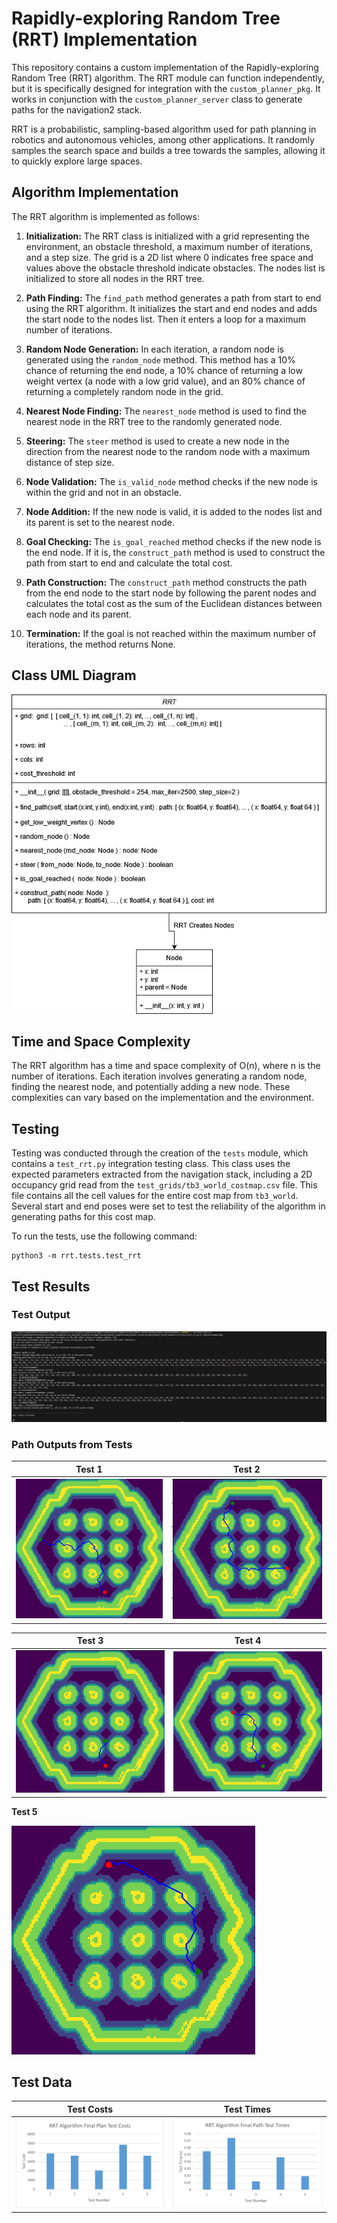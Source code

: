 # Rapidly-exploring Random Tree (RRT) Implementation

This repository contains a custom implementation of the Rapidly-exploring Random Tree (RRT) algorithm. The RRT module can function independently, but it is specifically designed for integration with the `custom_planner_pkg`. It works in conjunction with the `custom_planner_server` class to generate paths for the navigation2 stack.

RRT is a probabilistic, sampling-based algorithm used for path planning in robotics and autonomous vehicles, among other applications. It randomly samples the search space and builds a tree towards the samples, allowing it to quickly explore large spaces.

## Algorithm Implementation

The RRT algorithm is implemented as follows:

1. **Initialization:** The RRT class is initialized with a grid representing the environment, an obstacle threshold, a maximum number of iterations, and a step size. The grid is a 2D list where 0 indicates free space and values above the obstacle threshold indicate obstacles. The nodes list is initialized to store all nodes in the RRT tree.

2. **Path Finding:** The `find_path` method generates a path from start to end using the RRT algorithm. It initializes the start and end nodes and adds the start node to the nodes list. Then it enters a loop for a maximum number of iterations.

3. **Random Node Generation:** In each iteration, a random node is generated using the `random_node` method. This method has a 10% chance of returning the end node, a 10% chance of returning a low weight vertex (a node with a low grid value), and an 80% chance of returning a completely random node in the grid.

4. **Nearest Node Finding:** The `nearest_node` method is used to find the nearest node in the RRT tree to the randomly generated node.

5. **Steering:** The `steer` method is used to create a new node in the direction from the nearest node to the random node with a maximum distance of step size.

6. **Node Validation:** The `is_valid_node` method checks if the new node is within the grid and not in an obstacle.

7. **Node Addition:** If the new node is valid, it is added to the nodes list and its parent is set to the nearest node.

8. **Goal Checking:** The `is_goal_reached` method checks if the new node is the end node. If it is, the `construct_path` method is used to construct the path from start to end and calculate the total cost.

9. **Path Construction:** The `construct_path` method constructs the path from the end node to the start node by following the parent nodes and calculates the total cost as the sum of the Euclidean distances between each node and its parent.

10. **Termination:** If the goal is not reached within the maximum number of iterations, the method returns None.

## Class UML Diagram

![UML](./readme_resources/RRT%20UML.png)

## Time and Space Complexity

The RRT algorithm has a time and space complexity of O(n), where n is the number of iterations. Each iteration involves generating a random node, finding the nearest node, and potentially adding a new node. These complexities can vary based on the implementation and the environment.

## Testing

Testing was conducted through the creation of the `tests` module, which contains a `test_rrt.py` integration testing class. This class uses the expected parameters extracted from the navigation stack, including a 2D occupancy grid read from the `test_grids/tb3_world_costmap.csv` file. This file contains all the cell values for the entire cost map from `tb3_world`. Several start and end poses were set to test the reliability of the algorithm in generating paths for this cost map.

To run the tests, use the following command:

```shell
python3 -m rrt.tests.test_rrt 
```

## Test Results

### Test Output

![Test Output](./readme_resources/rrt_tests%20output.png)

### Path Outputs from Tests

| Test 1 | Test 2 |
|--------|--------|
| ![Test 1](./tests/tests_data/test%20paths/test1.png) | ![Test 2](./tests/tests_data/test%20paths/test2.png) |

| Test 3 | Test 4 |
|--------|--------|
| ![Test 3](./tests/tests_data/test%20paths/test3.png) | ![Test 4](./tests/tests_data/test%20paths/test4.png) |

**Test 5**

![Test 5](./tests/tests_data/test%20paths/test5.png)

## Test Data

| Test Costs | Test Times |
|------------|------------|
| ![Test Costs](./readme_resources/Test%20Costs.png) | ![Test Times](./readme_resources/Test%20Times.png) |

